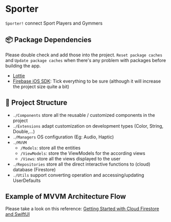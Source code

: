 # Sporter

`Sporter!` connect Sport Players and Gymmers

## 📦 Package Dependencies

Please double check and add those into the project. `Reset package caches` and `Update package caches` when there's any problem with packages before building the app.

- [Lottie](https://github.com/airbnb/lottie-ios)
- [Firebase iOS SDK](https://github.com/firebase/firebase-ios-sdk): Tick everything to be sure (although it will increase the project size quite a bit)

## 🧱 Project Structure

- `./Components` store all the reusable / customized components in the project
- `./Extensions` adapt customization on development types (Color, String, Double,...)
- `./Managers` OS configuration (Eg: Audio, Haptic)
- `./MVVM`
  - `/Models`: store all the entities
  - `/ViewModels`: store the ViewModels for the according views
  - `/Views`: store all the views displayed to the user
- `./Repositories` store all the direct interactive functions to (cloud) database (Firestore)
- `./Utils` support converting operation and accessing/updating UserDefaults

## Example of MVVM Architecture Flow

Please take a look on this reference: [Getting Started with Cloud Firestore and SwiftUI](https://www.raywenderlich.com/11609977-getting-started-with-cloud-firestore-and-swiftui#toc-anchor-004)
